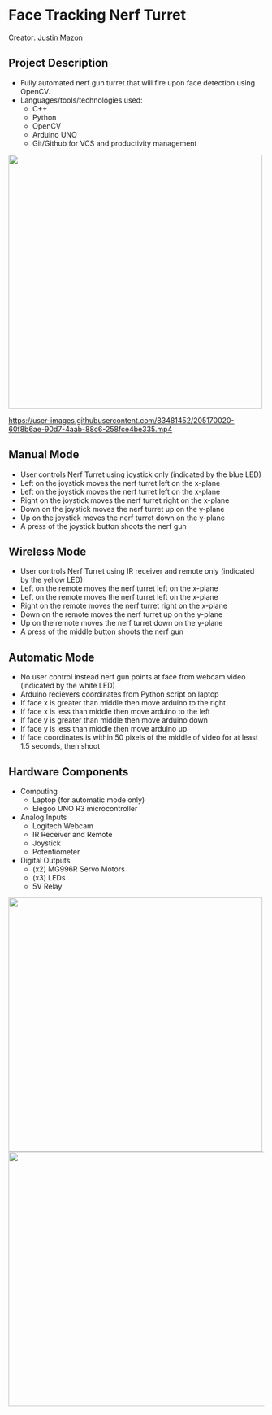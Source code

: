 # Face Tracking Nerf Turret

Creator: [Justin Mazon](https://github.com/JustintheBox)

## Project Description
  * Fully automated nerf gun turret that will fire upon face detection using OpenCV. 
  * Languages/tools/technologies used:
    * C++
    * Python
    * OpenCV
    * Arduino UNO
    * Git/Github for VCS and productivity management
<img src="https://user-images.githubusercontent.com/83481452/205171275-f0455999-c66c-449a-a853-1e997c5dd0c6.jpg" width="500" height="500">

https://user-images.githubusercontent.com/83481452/205170020-60f8b6ae-90d7-4aab-88c6-258fce4be335.mp4

## Manual Mode
 - User controls Nerf Turret using joystick only (indicated by the blue LED)
 - Left on the joystick moves the nerf turret left on the x-plane
 - Left on the joystick moves the nerf turret left on the x-plane
 - Right on the joystick moves the nerf turret right on the x-plane
 - Down on the joystick moves the nerf turret up on the y-plane
 - Up on the joystick moves the nerf turret down on the y-plane
 - A press of the joystick button shoots the nerf gun
 
 ## Wireless Mode
 - User controls Nerf Turret using IR receiver and remote only (indicated by the yellow LED)
 - Left on the remote moves the nerf turret left on the x-plane
 - Left on the remote moves the nerf turret left on the x-plane
 - Right on the remote moves the nerf turret right on the x-plane
 - Down on the remote moves the nerf turret up on the y-plane
 - Up on the remote moves the nerf turret down on the y-plane
 - A press of the middle button shoots the nerf gun
 
 ##  Automatic Mode
 - No user control instead nerf gun points at face from webcam video (indicated by the white LED)
 - Arduino recievers coordinates from Python script on laptop
 - If face x is greater than middle then move arduino to the right
 - If face x is less than middle then move arduino to the left
 - If face y is greater than middle then move arduino down
 - If face y is less than middle then move arduino up
 - If face coordinates is within 50 pixels of the middle of video for at least 1.5 seconds, then shoot
    
## Hardware Components
* Computing
  * Laptop (for automatic mode only)
  * Elegoo UNO R3 microcontroller
* Analog Inputs
  * Logitech Webcam
  * IR Receiver and Remote
  * Joystick
  * Potentiometer
* Digital Outputs
  * (x2) MG996R Servo Motors
  * (x3) LEDs
  * 5V Relay

<img src="https://user-images.githubusercontent.com/83481452/205171283-12a78e34-b119-4305-b275-7c2ba47f16b5.jpg" width="500" height="500">
<img src="https://user-images.githubusercontent.com/83481452/205171288-a5a0afc5-5ddf-4baf-8820-95db6873afeb.jpg" width="800" height="500">


